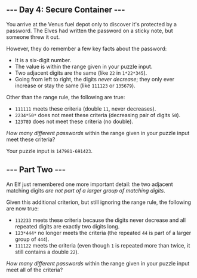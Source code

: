 ## --- Day 4: Secure Container ---

You arrive at the Venus fuel depot only to discover it's protected by a password. The Elves had written the password on a sticky note, but someone threw it out.

However, they do remember a few key facts about the password:

- It is a six-digit number.
- The value is within the range given in your puzzle input.
- Two adjacent digits are the same (like `22` in `1*22*345`).
- Going from left to right, the digits *never decrease*; they only ever increase or stay the same (like `111123` or `135679`).

Other than the range rule, the following are true:

- `111111` meets these criteria (double `11`, never decreases).
- `2234*50*` does not meet these criteria (decreasing pair of digits `50`).
- `123789` does not meet these criteria (no double).

*How many different passwords* within the range given in your puzzle input meet these criteria?

Your puzzle input is `147981-691423`.

## --- Part Two ---

An Elf just remembered one more important detail: the two adjacent matching digits *are not part of a larger group of matching digits*.

Given this additional criterion, but still ignoring the range rule, the following are now true:

- `112233` meets these criteria because the digits never decrease and all repeated digits are exactly two digits long.
- `123*444*` no longer meets the criteria (the repeated `44` is part of a larger group of `444`).
- `111122` meets the criteria (even though `1` is repeated more than twice, it still contains a double `22`).

*How many different passwords* within the range given in your puzzle input meet all of the criteria?